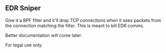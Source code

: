 EDR Sniper
----------
Give it a BPF filter and it'll drop TCP connections when it sees packets from
the connection matching the filter.  This is meant to kill EDR comms.

Better documentation will come later.

For legal use only.
